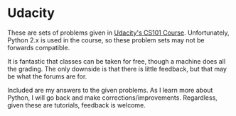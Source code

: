 # Udacity

These are sets of problems given in [Udacity's CS101 Course](https://classroom.udacity.com/courses/cs101).
Unfortunately, Python 2.x is used in the course, so these problem sets may not be forwards compatible.

It is fantastic that classes can be taken for free, though a machine does all the grading. The only downside is that there is
little feedback, but that may be what the forums are for.

Included are my answers to the given problems. As I learn more about Python, 
I will go back and make corrections/improvements. Regardless, given these are tutorials, feedback is welcome.